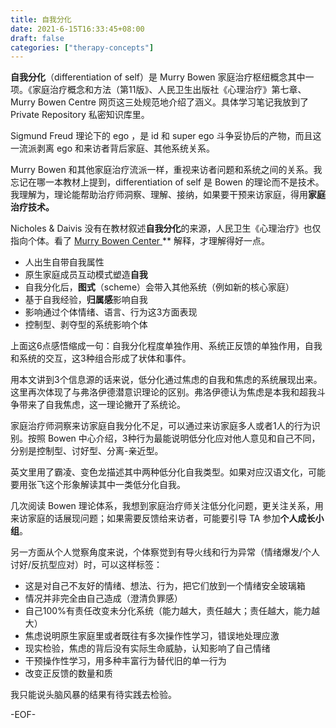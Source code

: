 ```yaml
---
title: 自我分化
date: 2021-6-15T16:33:45+08:00
draft: false
categories: ["therapy-concepts"]
---
```


**自我分化**（differentiation of self）是 Murry Bowen 家庭治疗枢纽概念其中一项。《家庭治疗概念和方法（第11版》、人民卫生出版社《心理治疗》第七章、Murry Bowen Centre 网页这三处规范地介绍了涵义。具体学习笔记我放到了 Private Repository 私密知识库里。

Sigmund Freud 理论下的 ego ，是 id 和 super ego 斗争妥协后的产物，而且这一流派剥离 ego 和来访者背后家庭、其他系统关系。

Murry Bowen 和其他家庭治疗流派一样，重视来访者问题和系统之间的关系。我忘记在哪一本教材上提到，differentiation of self 是 Bowen 的理论而不是技术。我理解为，理论能帮助治疗师洞察、理解、接纳，如果要干预来访家庭，得用**家庭治疗技术。**

Nicholes & Daivis 没有在教材叙述**自我分化**的来源，人民卫生《心理治疗》也仅指向个体。看了 [Murry Bowen Center ](https://www.thebowencenter.org/differentiation-of-self)** 解释，才理解得好一点。

* 人出生自带自我属性
* 原生家庭成员互动模式塑造**自我**
* 自我分化后，**图式**（scheme）会带入其他系统（例如新的核心家庭）
* 基于自我经验，**归属感**影响自我
* 影响通过个体情绪、语言、行为这3方面表现
* 控制型、剥夺型的系统影响个体

上面这6点感悟缩成一句：自我分化程度单独作用、系统正反馈的单独作用，自我和系统的交互，这3种组合形成了状体和事件。

用本文讲到3个信息源的话来说，低分化通过焦虑的自我和焦虑的系统展现出来。这里再次体现了与弗洛伊德潜意识理论的区别。弗洛伊德认为焦虑是本我和超我斗争带来了自我焦虑，这一理论撇开了系统论。

家庭治疗师洞察来访家庭自我分化不足，可以通过来访家庭多人或者1人的行为识别。按照 Bowen 中心介绍，3种行为最能说明低分化应对他人意见和自己不同，分别是控制型、讨好型、分离-亲近型。

英文里用了霸凌、变色龙描述其中两种低分化自我类型。如果对应汉语文化，可能要用张飞这个形象解读其中一类低分化自我。

几次阅读 Bowen 理论体系，我想到家庭治疗师关注低分化问题，更关注关系，用来访家庭的话展现问题；如果需要反馈给来访者，可能要引导 TA 参加**个人成长小组**。

另一方面从个人觉察角度来说，个体察觉到有导火线和行为异常（情绪爆发/个人讨好/反抗型应对）时，可以这样标签：

* 这是对自己不友好的情绪、想法、行为，把它们放到一个情绪安全玻璃箱
* 情况并非完全由自己造成（澄清负罪感）
* 自己100%有责任改变未分化系统（能力越大，责任越大；责任越大，能力越大）
* 焦虑说明原生家庭里或者既往有多次操作性学习，错误地处理应激
* 现实检验，焦虑的背后没有实际生命威胁，认知影响了自己情绪
* 干预操作性学习，用多种丰富行为替代旧的单一行为
* 改变正反馈的数量和质

我只能说头脑风暴的结果有待实践去检验。

-EOF-



